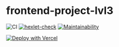 # frontend-project-lvl3
![CI](https://github.com/DmitriyK/frontend-project-lvl3/workflows/CI/badge.svg?branch=main)
[![hexlet-check](https://github.com/DmitriyK/frontend-project-lvl3/actions/workflows/hexlet-check.yml/badge.svg)](https://github.com/DmitriyK/frontend-project-lvl3/actions/workflows/hexlet-check.yml)
[![Maintainability](https://api.codeclimate.com/v1/badges/799ad705a4a4991c872a/maintainability)](https://codeclimate.com/github/DmitriyK/frontend-project-lvl3/maintainability)

[![Deploy with Vercel](https://vercel.com/button)](https://frontend-project-lvl3-nine-coral.vercel.app/)